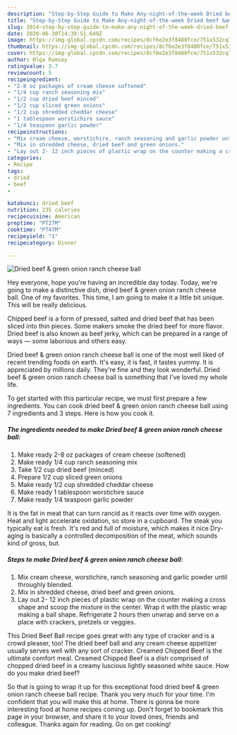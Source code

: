 ```yaml
---
description: "Step-by-Step Guide to Make Any-night-of-the-week Dried beef &amp;amp; green onion ranch cheese ball"
title: "Step-by-Step Guide to Make Any-night-of-the-week Dried beef &amp;amp; green onion ranch cheese ball"
slug: 2014-step-by-step-guide-to-make-any-night-of-the-week-dried-beef-and-amp-green-onion-ranch-cheese-ball
date: 2020-06-30T14:39:51.649Z
image: https://img-global.cpcdn.com/recipes/8cf6e2e3f8480fce/751x532cq70/dried-beef-green-onion-ranch-cheese-ball-recipe-main-photo.jpg
thumbnail: https://img-global.cpcdn.com/recipes/8cf6e2e3f8480fce/751x532cq70/dried-beef-green-onion-ranch-cheese-ball-recipe-main-photo.jpg
cover: https://img-global.cpcdn.com/recipes/8cf6e2e3f8480fce/751x532cq70/dried-beef-green-onion-ranch-cheese-ball-recipe-main-photo.jpg
author: Olga Ramsey
ratingvalue: 3.7
reviewcount: 5
recipeingredient:
- "2-8 oz packages of cream cheese softened"
- "1/4 cup ranch seasoning mix"
- "1/2 cup dried beef minced"
- "1/2 cup sliced green onions"
- "1/2 cup shredded cheddar cheese"
- "1 tablespoon worstichire sauce"
- "1/4 teaspoon garlic powder"
recipeinstructions:
- "Mix cream cheese, worstichire, ranch seasoning and garlic powder until throughly blended."
- "Mix in shredded cheese, dried beef and green onions."
- "Lay out 2- 12 inch pieces of plastic wrap on the counter making a cross shape and scoop the mixture in the center. Wrap it with the plastic wrap making a ball shape. Refrigerate 2 hours then unwrap and serve on a place with crackers, pretzels or veggies."
categories:
- Recipe
tags:
- dried
- beef
- 

katakunci: dried beef  
nutrition: 235 calories
recipecuisine: American
preptime: "PT27M"
cooktime: "PT47M"
recipeyield: "1"
recipecategory: Dinner

---
```



![Dried beef &amp; green onion ranch cheese ball](https://img-global.cpcdn.com/recipes/8cf6e2e3f8480fce/751x532cq70/dried-beef-green-onion-ranch-cheese-ball-recipe-main-photo.jpg)

Hey everyone, hope you're having an incredible day today. Today, we're going to make a distinctive dish, dried beef &amp; green onion ranch cheese ball. One of my favorites. This time, I am going to make it a little bit unique. This will be really delicious.

Chipped beef is a form of pressed, salted and dried beef that has been sliced into thin pieces. Some makers smoke the dried beef for more flavor. Dried beef is also known as beef jerky, which can be prepared in a range of ways — some laborious and others easy.

Dried beef &amp; green onion ranch cheese ball is one of the most well liked of recent trending foods on earth. It's easy, it is fast, it tastes yummy. It is appreciated by millions daily. They're fine and they look wonderful. Dried beef &amp; green onion ranch cheese ball is something that I've loved my whole life.


To get started with this particular recipe, we must first prepare a few ingredients. You can cook dried beef &amp; green onion ranch cheese ball using 7 ingredients and 3 steps. Here is how you cook it.

<!--inarticleads1-->

##### The ingredients needed to make Dried beef &amp; green onion ranch cheese ball:

1. Make ready 2-8 oz packages of cream cheese (softened)
1. Make ready 1/4 cup ranch seasoning mix
1. Take 1/2 cup dried beef (minced)
1. Prepare 1/2 cup sliced green onions
1. Make ready 1/2 cup shredded cheddar cheese
1. Make ready 1 tablespoon worstichire sauce
1. Make ready 1/4 teaspoon garlic powder


It is the fat in meat that can turn rancid as it reacts over time with oxygen. Heat and light accelerate oxidation, so store in a cupboard. The steak you typically eat is fresh. It&#39;s red and full of moisture, which makes it nice Dry-aging is basically a controlled decomposition of the meat, which sounds kind of gross, but. 

<!--inarticleads2-->

##### Steps to make Dried beef &amp; green onion ranch cheese ball:

1. Mix cream cheese, worstichire, ranch seasoning and garlic powder until throughly blended.
1. Mix in shredded cheese, dried beef and green onions.
1. Lay out 2- 12 inch pieces of plastic wrap on the counter making a cross shape and scoop the mixture in the center. Wrap it with the plastic wrap making a ball shape. Refrigerate 2 hours then unwrap and serve on a place with crackers, pretzels or veggies.


This Dried Beef Ball recipe goes great with any type of cracker and is a crowd pleaser, too! The dried beef ball and any cream cheese appetizer usually serves well with any sort of cracker. Creamed Chipped Beef is the ultimate comfort meal. Creamed Chipped Beef is a dish comprised of chopped dried beef in a creamy luscious lightly seasoned white sauce. How do you make dried beef? 

So that is going to wrap it up for this exceptional food dried beef &amp; green onion ranch cheese ball recipe. Thank you very much for your time. I'm confident that you will make this at home. There is gonna be more interesting food at home recipes coming up. Don't forget to bookmark this page in your browser, and share it to your loved ones, friends and colleague. Thanks again for reading. Go on get cooking!
